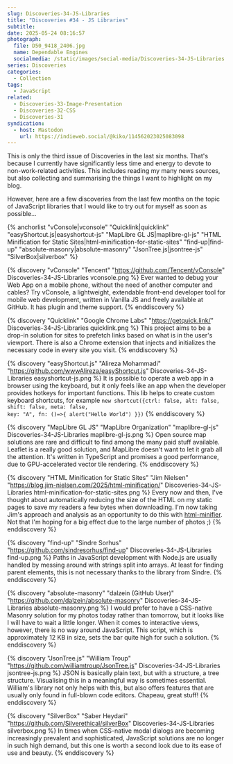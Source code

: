 ```yaml
---
slug: Discoveries-34-JS-Libraries
title: "Discoveries #34 - JS Libraries"
subtitle:
date: 2025-05-24 08:16:57
photograph:
  file: D50_9418_2406.jpg
  name: Dependable Engines
  socialmedia: /static/images/social-media/Discoveries-34-JS-Libraries.png
series: Discoveries
categories:
  - Collection
tags:
  - JavaScript
related:
  - Discoveries-33-Image-Presentation
  - Discoveries-32-CSS
  - Discoveries-31
syndication:
  - host: Mastodon
    url: https://indieweb.social/@kiko/114562023025083098
---
```


This is only the third issue of Discoveries in the last six months. That's because I currently have significantly less time and energy to devote to non-work-related activities. This includes reading my many news sources, but also collecting and summarising the things I want to highlight on my blog.

However, here are a few discoveries from the last few months on the topic of JavaScript libraries that I would like to try out for myself as soon as possible...

{% anchorlist 
  "vConsole|vconsole"
  "Quicklink|quicklink"
  "easyShortcut.js|easyshortcut-js"
  "MapLibre GL JS|maplibre-gl-js"
  "HTML Minification for Static Sites|html-minification-for-static-sites"
  "find-up|find-up"
  "absolute-masonry|absolute-masonry"
  "JsonTree.js|jsontree-js"
  "SilverBox|silverbox"
%}

<!-- more -->

{% discovery "vConsole" "Tencent" "https://github.com/Tencent/vConsole" Discoveries-34-JS-Libraries vconsole.png %}
Ever wanted to debug your Web App on a mobile phone, without the need of another computer and cables? Try vConsole, a lightweight, extendable front-end developer tool for mobile web development, written in Vanilla JS and freely available at GitHub. It has plugin and theme support.
{% enddiscovery %}

{% discovery "Quicklink" "Google Chrome Labs" "https://getquick.link/" Discoveries-34-JS-Libraries quicklink.png %}
This project aims to be a drop-in solution for sites to prefetch links based on what is in the user's viewport. There is also a Chrome extension that injects and initializes the necessary code in every site you visit.
{% enddiscovery %}

{% discovery "easyShortcut.js" "Alireza Mohammadi" "https://github.com/wwwAlireza/easyShortcut.js" Discoveries-34-JS-Libraries easyshortcut-js.png %}
It is possible to operate a web app in a browser using the keyboard, but it only feels like an app when the developer provides hotkeys for important functions. This lib helps to create custom keyboard shortcuts, for example <code>new shortcut({ctrl: false, alt: false, shift: false, meta: false, key: "A", fn: ()=>{ alert("Hello World") }})</code>
{% enddiscovery %}

{% discovery "MapLibre GL JS" "MapLibre Organization" "maplibre-gl-js" Discoveries-34-JS-Libraries maplibre-gl-js.png %}
Open source map solutions are rare and difficult to find among the many paid stuff available. Leaflet is a really good solution, and MapLibre doesn't want to let it grab all the attention. It's written in TypeScript and promises a good performance, due to GPU-accelerated vector tile rendering.
{% enddiscovery %}

{% discovery "HTML Minification for Static Sites" "Jim Nielsen" "https://blog.jim-nielsen.com/2025/html-minification/" Discoveries-34-JS-Libraries html-minification-for-static-sites.png %}
Every now and then, I've thought about automatically reducing the size of the HTML on my static pages to save my readers a few bytes when downloading. I'm now taking Jim's approach and analysis as an opportunity to do this with <a href="https://github.com/kangax/html-minifier">html-minifier</a>. Not that I'm hoping for a big effect due to the large number of photos ;)
{% enddiscovery %}

{% discovery "find-up" "Sindre Sorhus" "https://github.com/sindresorhus/find-up" Discoveries-34-JS-Libraries find-up.png %}
Paths in JavaScript development with Node.js are usually handled by messing around with strings split into arrays. At least for finding parent elements, this is not necessary thanks to the library from Sindre.
{% enddiscovery %}

{% discovery "absolute-masonry" "dalzein (GitHub User)" "https://github.com/dalzein/absolute-masonry" Discoveries-34-JS-Libraries absolute-masonry.png %}
I would prefer to have a CSS-native Masonry solution for my photos today rather than tomorrow, but it looks like I will have to wait a little longer. When it comes to interactive views, however, there is no way around JavaScript. This script, which is approximately 12 KB in size, sets the bar quite high for such a solution.
{% enddiscovery %}

{% discovery "JsonTree.js" "William Troup" "https://github.com/williamtroup/JsonTree.js" Discoveries-34-JS-Libraries jsontree-js.png %}
JSON is basically plain text, but with a structure, a tree structure. Visualising this in a meaningful way is sometimes essential. William's library not only helps with this, but also offers features that are usually only found in full-blown code editors. Chapeau, great stuff!
{% enddiscovery %}

{% discovery "SilverBox" "Saber Heydari" "https://github.com/Silverethical/silverBox" Discoveries-34-JS-Libraries silverbox.png %}
In times when CSS-native modal dialogs are becoming increasingly prevalent and sophisticated, JavaScript solutions are no longer in such high demand, but this one is worth a second look due to its ease of use and beauty.
{% enddiscovery %}
